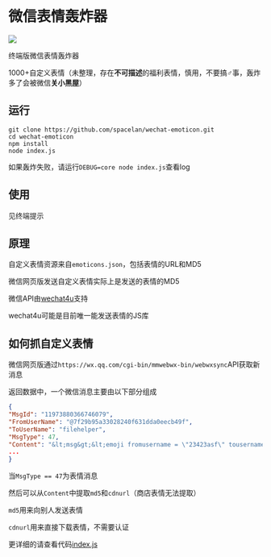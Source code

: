 # 微信表情轰炸器

![](https://github.com/spacelan/wechat-emoticon/blob/master/pic.png?raw=true)

终端版微信表情轰炸器

1000+自定义表情（未整理，存在**不可描述**的福利表情，慎用，不要搞♂事，轰炸多了会被微信**关小黑屋**）

## 运行

```
git clone https://github.com/spacelan/wechat-emoticon.git
cd wechat-emoticon
npm install
node index.js
```

如果轰炸失败，请运行`DEBUG=core node index.js`查看log

## 使用

见终端提示

## 原理

自定义表情资源来自`emoticons.json`，包括表情的URL和MD5

微信网页版发送自定义表情实际上是发送的表情的MD5

微信API由[wechat4u](https://github.com/nodeWechat/wechat4u)支持

wechat4u可能是目前唯一能发送表情的JS库

## 如何抓自定义表情

微信网页版通过`https://wx.qq.com/cgi-bin/mmwebwx-bin/webwxsync`API获取新消息

返回数据中，一个微信消息主要由以下部分组成

```json
{
"MsgId": "11973880366746079",
"FromUserName": "@7f29b95a33028240f631dda0eecb49f",
"ToUserName": "filehelper",
"MsgType": 47,
"Content": "&lt;msg&gt;&lt;emoji fromusername = \"23423asf\" tousername = \"filehelper\" type=\"2\" idbuffer=\"media:0_0\" md5=\"325e6f67bf0bf95b58ca1e0d7cc51821\" len = \"494186\" productid=\"\" androidmd5=\"325e6f67bf0bf95b58ca1e0d7cc51821\" androidlen=\"494186\" s60v3md5 = \"325e6f67bf0bf95b58ca1e0d7cc51821\" s60v3len=\"494186\" s60v5md5 = \"325e6f67bf0bf95b58ca1e0d7cc51821\" s60v5len=\"494186\" cdnurl = \"http://emoji.qpic.cn/wx_emoji/xmrm0xnjtnahibtFOjQ7ywClrojsNQYOPyickj9Yo7D0NEa16DBl5GJA/\" designerid = \"\" thumburl = \"\" encrypturl = \"http://emoji.qpic.cn/wx_emoji/CvEmibBOcGYhrj1gCOCs48L4OdgAtuuyJueljF440oic4r8j6KPRkDfw/\" aeskey= \"caee1393b6427c72e35fef94d277d00b\" width= \"85\" height= \"85\" &gt;&lt;/emoji&gt; &lt;gameext type=\"0\" content=\"0\" &gt;&lt;/gameext&gt;&lt;/msg&gt;",
...
}
```

当`MsgType == 47`为表情消息

然后可以从`Content`中提取`md5`和`cdnurl`（商店表情无法提取）

`md5`用来向别人发送表情

`cdnurl`用来直接下载表情，不需要认证

更详细的请查看代码[index.js](https://github.com/spacelan/wechat-emoticon/blob/master/index.js#L58)
